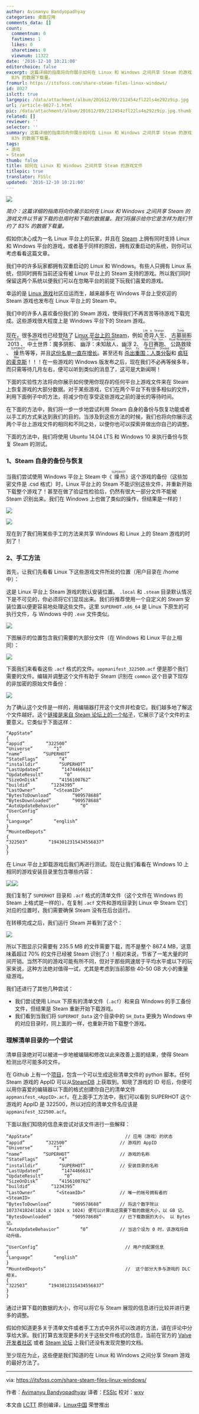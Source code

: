 ```yaml
---
author: Avimanyu Bandyopadhyay
categories: 桌面应用
comments_data: []
count:
  commentnum: 0
  favtimes: 1
  likes: 0
  sharetimes: 0
  viewnum: 11322
date: '2016-12-10 10:21:00'
editorchoice: false
excerpt: 这篇详细的指南将向你展示如何在 Linux 和 Windows 之间共享 Steam 的游戏文件以节省下载的总用时和下载的数据量。我们将展示给你它是怎样为我们节约了
  83% 的数据下载量。
fromurl: https://itsfoss.com/share-steam-files-linux-windows/
id: 8027
islctt: true
largepic: /data/attachment/album/201612/09/212454zfl22ls4e292z9ip.jpg
url: /article-8027-1.html
pic: /data/attachment/album/201612/09/212454zfl22ls4e292z9ip.jpg.thumb.jpg
related: []
reviewer: ''
selector: ''
summary: 这篇详细的指南将向你展示如何在 Linux 和 Windows 之间共享 Steam 的游戏文件以节省下载的总用时和下载的数据量。我们将展示给你它是怎样为我们节约了
  83% 的数据下载量。
tags:
- 游戏
- Steam
thumb: false
title: 如何在 Linux 和 Windows 之间共享 Steam 的游戏文件
titlepic: true
translator: FSSlc
updated: '2016-12-10 10:21:00'
---
```


![](/data/attachment/album/201612/09/212454zfl22ls4e292z9ip.jpg)


*简介：这篇详细的指南将向你展示如何在 Linux 和 Windows 之间共享 Steam 的游戏文件以节省下载的总用时和下载的数据量。我们将展示给你它是怎样为我们节约了 83% 的数据下载量。*


假如你决心成为一名 Linux 平台上的玩家，并且在 [Steam](http://store.steampowered.com/) 上拥有同时支持 Linux 和 Windows 平台的游戏，或者基于同样的原因，拥有双重启动的系统，则你可以考虑看看这篇文章。


我们中的许多玩家都拥有双重启动的 Linux 和 Windows。有些人只拥有 Linux 系统，但同时拥有当前还没有被 Linux 平台上的 Steam 支持的游戏。所以我们同时保留这两个系统以便我们可以在忽略平台的前提下玩我们喜爱的游戏。


幸运的是 [Linux 游戏](https://itsfoss.com/linux-gaming-guide/)社区应运而生，越来越多在 Windows 平台上受欢迎的 Steam 游戏也发布在 Linux 平台上的 Steam 中。


我们中的许多人喜欢备份我们的 Steam 游戏，使得我们不再苦苦等待游戏下载完成。这些游戏很大程度上是 Windows 平台下的 Steam 游戏。


现在，很多游戏也已经登陆了 [Linux 平台上的 Steam](https://itsfoss.com/install-steam-ubuntu-linux/)，例如<ruby> 奇异人生 <rp>  （ </rp> <rt>  Life is Strange </rt> <rp>  ） </rp></ruby>、<ruby> 古墓丽影 2013 <rp>  （ </rp> <rt>  Tomb Raider 2013 </rt> <rp>  ） </rp></ruby>、<ruby> 中土世界：魔多阴影 <rp>  （ </rp> <rt>  Shadow of Mordor </rt> <rp>  ） </rp></ruby>、<ruby> 幽浮：未知敌人 <rp>  （ </rp> <rt>  XCOM: Enemy Unknown </rt> <rp>  ） </rp></ruby>、幽浮 2、<ruby> 与日赛跑 <rp>  （ </rp> <rt>  Race The Sun </rt> <rp>  ） </rp></ruby>、<ruby> 公路救赎 <rp>  （ </rp> <rt>  Road Redemption </rt> <rp>  ） </rp></ruby>、<ruby> 燥热 <rp>  （ </rp> <rt>  SUPERHOT </rt> <rp>  ） </rp></ruby>等等，并且[这份名单一直在增长](https://itsfoss.com/best-linux-games/)。甚至还有<ruby> <a href="https://itsfoss.com/deus-ex-mankind-divided-linux/">  杀出重围：人类分裂 </a> <rp>  （ </rp> <rt>  Deus Ex: Mankind Divided </rt> <rp>  ） </rp></ruby>和<ruby> <a href="http://www.kotaku.com.au/2016/10/avalanche-studios-mad-max-arrives-on-linux-and-mac-os/">  疯狂的麦克斯 </a> <rp>  （ </rp> <rt>  Mad Max </rt> <rp>  ） </rp></ruby>！！！在一些游戏的 Windows 版发布之后，现在我们不必再等候多年，而只需等待几月左右，便可以听到类似的消息了，这可是大新闻啊！


下面的实验性方法将向你展示如何使用你现存的任何平台上游戏文件来在 Steam 上恢复游戏的大部分数据。对于某些游戏，它们在两个平台下有很多相似的文件，利用下面例子中的方法，将减少你在享受这些游戏之前的漫长的等待时间。


在下面的方法中，我们将一步一步地尝试利用 Steam 自身的备份与恢复功能或者以手工的方式来达到我们的目的。当涉及到这些方法的时候，我们也将向你展示这两个平台上游戏文件的相同和不同之处，以便你也可以探索并做出你自己的调整。


下面的方法中，我们将使用 Ubuntu 14.04 LTS 和 Windows 10 来执行备份与恢复 Steam 的测试。


### 1、Steam 自身的备份与恢复


当我们尝试使用 Windows 平台上 Steam 中《<ruby> 燥热 <rp>  （ </rp> <rt>  SUPERHOT </rt> <rp>  ） </rp></ruby>》这个游戏的备份（这些加密文件是 .csd 格式）时，Linux 平台上的 Steam 不能识别这些文件，并重新开始下载整个游戏了！甚至在做了验证性检验后，仍然有很大一部分文件不能被 Steam 识别出来。我们在 Windows 上也做了类似的操作，但结果是一样的！


![](/data/attachment/album/201612/10/193426kxihtblbit8ltppt.jpeg)


![](/data/attachment/album/201612/10/193448ibhw8434bnr046mp.jpeg)


现在到了我们用某些手工的方法来共享 Windows 和 Linux 上的 Steam 游戏的时刻了！


### 2、手工方法


首先，让我们先看看 Linux 下这些游戏文件所处的位置（用户目录在 /home 中）：


这是 Linux 平台上 Steam 游戏的默认安装位置。 `.local` 和 `.steam` 目录默认情况下是不可见的，你必须将它们显现出来。我们将推荐使用一个自定义的 Steam 安装位置以便更容易地处理这些文件。这里 `SUPERHOT.x86_64` 是 Linux 下原生的可执行文件，与 Windows 中的 `.exe` 文件类似。


![](/data/attachment/album/201612/10/193508uz733epp6v586l4e.jpeg)


下图展示的位置包含我们需要的大部分文件（在 Windows 和 Linux 平台上相同）：


![](/data/attachment/album/201612/10/193528wg6kxa0kxa6fkmkv.jpeg)


下面我们来看看这些 `.acf` 格式的文件。`appmanifest_322500.acf` 便是那个我们需要的文件。编辑并调整这个文件有助于 Steam 识别在 `common` 这个目录下现存的非加密的原始文件备份：


![](/data/attachment/album/201612/10/193558zcs8ce8ec88conzn.jpeg)


为了确认这个文件是一样的，用编辑器打开这个文件并检查它。我们越多地了解这个文件越好。这个[链接是来自 Steam 论坛上的一个帖子](https://steamcommunity.com/app/292030/discussions/0/357286663676318082/)，它展示了这个文件的主要意义。它类似于下面这样：



```
“AppState”
{
“appid”        “322500”
“Universe”        “1”
“name”        “SUPERHOT”
“StateFlags”        “4”
“installdir”        “SUPERHOT”
“LastUpdated”        “1474466631”
“UpdateResult”        “0”
“SizeOnDisk”        “4156100762”
“buildid”        “1234395”
“LastOwner”       “<SteamID>”
“BytesToDownload”        “909578688”
“BytesDownloaded”        “909578688”
“AutoUpdateBehavior”        “0”
“UserConfig”
{
“Language”        “english”
}
“MountedDepots”
{
“322503”        “1943012315434556837”
}
}

```

在 Linux 平台上卸载游戏后我们再进行测试。现在让我们看看在 Windows 10 上相同的游戏安装目录里包含哪些内容：


![](/data/attachment/album/201612/10/193633odedu3ed57333uzu.jpeg)![](/data/attachment/album/201612/10/193655fkt5wx07khdwqir5.jpeg)


我们复制了 `SUPERHOT` 目录和 `.acf` 格式的清单文件（这个文件在 Windows 的 Steam 上格式是一样的）。在复制 `.acf` 文件和游戏目录到 Linux 中 Steam 它们对应的位置时，我们需要确保 Steam 没有在后台运行。


在转移完成之后，我们运行 Steam 并看到了这个：


![](/data/attachment/album/201612/10/193721r0db0604691av9th.jpeg)


所以下图显示只需要有 235.5 MB 的文件需要下载，而不是整个 867.4 MB，这意味着超过 70% 的文件已经被 Steam 识别了:) ！相对来说，节省了一笔大量的时间开销。当然不同的游戏可能有所不同，但对于那些网速居于平均水平或以下的玩家来说，这种方法绝对值得一试，尤其是考虑到当前那些 40-50 GB 大小的重量级游戏。


我们还进行了其他几种尝试：


* 我们尝试使用 Linux 下原有的清单文件（`.acf`）和来自 Windows 的手工备份文件，但结果是 Steam 重新开始下载游戏。
* 我们看到当我们将 `SUPERHOT_Data` 这个目录中的 `SH_Data` 更换为 Windows 中的对应目录时，同上面的一样，也重新开始下载整个游戏。


### 理解清单目录的一个尝试


清单目录绝对可以被进一步地被编辑和修改以此来改善上面的结果，使得 Steam 检测出尽可能多的文件。


在 Github 上有一个[项目](https://github.com/dotfloat/steam-appmanifest)，包含一个可以生成这些清单文件的 python 脚本。任何 Steam 游戏的 AppID 可以从[SteamDB](https://steamdb.info/) 上获取到。知晓了游戏的 ID 号后，你便可以用你喜爱的编辑器以下面的格式创建你自己的清单文件 `appmanifest_<AppID>.acf`。在上面手工方法中，我们可以看到 SUPERHOT 这个游戏的 AppID 是 322500，所以对应的清单文件名应该是 `appmanifest_322500.acf`。


下面以我们知晓的信息来尝试对该文件进行一些解释：



```
“AppState”                                   // 应用（游戏）的状态
“appid”        “322500”                    // 游戏的 AppID
“Universe”        “1”
“name”        “SUPERHOT”                   // 游戏的名称
“StateFlags”        “4”
“installdir”        “SUPERHOT”             // 安装目录的名称
“LastUpdated”        “1474466631”
“UpdateResult”        “0”
“SizeOnDisk”        “4156100762”
“buildid”        “1234395”
“LastOwner”        “<SteamID>”             // 唯一的帐号拥有者的 <SteamID> 
“BytesToDownload”        “909578688”       // 将这个数字除以 1073741824(1024 x 1024 x 1024) 便可以计算出还需要下载的数据大小，以 GB 记。
“BytesDownloaded”        “909578688”       // 已下载数据的大小， 以 Bytes 记。
“AutoUpdateBehavior”        “0”            // 当这个设为 0 时，该游戏将自动升级。

“UserConfig”                                 // 用户的配置信息
{
“Language”        “english”
}
“MountedDepots”                              //  这个部分大多与游戏的 DLC 相关。
{
“322503”        “1943012315434556837”
}
}

```

通过计算下载的数据的大小，你可以将它与 Steam 展现的信息进行比较并进行更多的调整。


假如你知道更多关于清单文件或者手工方式中另外可以改进的方法，请在评论中分享给大家。我们打算去发现更多的关于这些文件格式的信息，当前在官方的 [Valve 开发者社区](https://developer.valvesoftware.com/wiki/Main_Page) 或者  [Steam 论坛](http://steamcommunity.com/discussions/) 上我们还没有发现完整的文档。


至少现在为止，这些便是我们知道的在 Linux 和 Windows 之间分享 Steam 游戏的最好方法了。




---


via: <https://itsfoss.com/share-steam-files-linux-windows/>


作者：[Avimanyu Bandyopadhyay](https://itsfoss.com/author/avimanyu/) 译者：[FSSlc](https://github.com/FSSlc) 校对：[wxy](https://github.com/wxy)


本文由 [LCTT](https://github.com/LCTT/TranslateProject) 原创编译，[Linux中国](https://linux.cn/) 荣誉推出